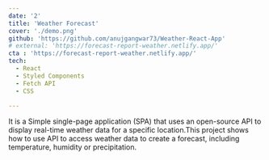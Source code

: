 ```yaml
---
date: '2'
title: 'Weather Forecast'
cover: './demo.png'
github: 'https://github.com/anujgangwar73/Weather-React-App'
# external: 'https://forecast-report-weather.netlify.app/'
cta : 'https://forecast-report-weather.netlify.app/'
tech:
  - React
  - Styled Components
  - Fetch API
  - CSS
  
---
```


It is a Simple single-page application (SPA) that uses an open-source API to display real-time weather data for a specific location.This project shows how to use API to access weather data to create a forecast, including temperature, humidity or precipitation.
